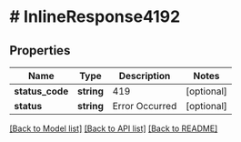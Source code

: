 # # InlineResponse4192

## Properties

Name | Type | Description | Notes
------------ | ------------- | ------------- | -------------
**status_code** | **string** | 419 | [optional]
**status** | **string** | Error Occurred | [optional]

[[Back to Model list]](../../README.md#models) [[Back to API list]](../../README.md#endpoints) [[Back to README]](../../README.md)
